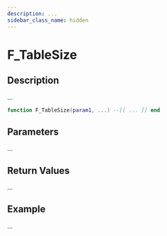```yaml
---
description: ...
sidebar_class_name: hidden
---
```


# F_TableSize

## Description

...

```lua
function F_TableSize(param1, ...) --[[ ... ]] end
```

## Parameters

...

## Return Values

...

## Example

...

